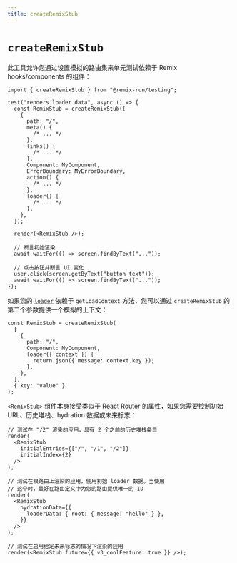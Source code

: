 ```yaml
---
title: createRemixStub
---
```


# `createRemixStub`

此工具允许您通过设置模拟的路由集来单元测试依赖于 Remix hooks/components 的组件：

```tsx
import { createRemixStub } from "@remix-run/testing";

test("renders loader data", async () => {
  const RemixStub = createRemixStub([
    {
      path: "/",
      meta() {
        /* ... */
      },
      links() {
        /* ... */
      },
      Component: MyComponent,
      ErrorBoundary: MyErrorBoundary,
      action() {
        /* ... */
      },
      loader() {
        /* ... */
      },
    },
  ]);

  render(<RemixStub />);

  // 断言初始渲染
  await waitFor(() => screen.findByText("..."));

  // 点击按钮并断言 UI 变化
  user.click(screen.getByText("button text"));
  await waitFor(() => screen.findByText("..."));
});
```

如果您的 [`loader`][loader] 依赖于 `getLoadContext` 方法，您可以通过 `createRemixStub` 的第二个参数提供一个模拟的上下文：

```tsx
const RemixStub = createRemixStub(
  [
    {
      path: "/",
      Component: MyComponent,
      loader({ context }) {
        return json({ message: context.key });
      },
    },
  ],
  { key: "value" }
);
```

`<RemixStub>` 组件本身接受类似于 React Router 的属性，如果您需要控制初始 URL、历史堆栈、hydration 数据或未来标志：

```tsx
// 测试在 "/2" 渲染的应用，具有 2 个之前的历史堆栈条目
render(
  <RemixStub
    initialEntries={["/", "/1", "/2"]}
    initialIndex={2}
  />
);

// 测试在根路由上渲染的应用，使用初始 loader 数据。当使用
// 这个时，最好在路由定义中为您的路由提供唯一的 ID
render(
  <RemixStub
    hydrationData={{
      loaderData: { root: { message: "hello" } },
    }}
  />
);

// 测试在启用给定未来标志的情况下渲染的应用
render(<RemixStub future={{ v3_coolFeature: true }} />);
```

[loader]: ../route/loader